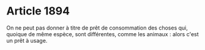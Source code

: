 # Article 1894

<p>On ne peut pas donner à titre de prêt de consommation des choses qui, quoique de même espèce, sont différentes, comme les animaux : alors c'est un prêt à usage.</p>